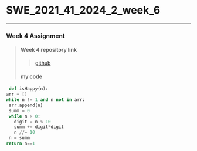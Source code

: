 # SWE_2021_41_2024_2_week_6 
---
### Week 4 Assignment 
> #### Week 4 repository link
>> [github](https://github.com/imchan685/SWE_2021_41_2024_2_week_4)
> #### my code
>>
   ```python
    def isHappy(n):
  arr = []
  while n != 1 and n not in arr:
    arr.append(n)
    summ = 0
    while n > 0:
      digit = n % 10
      summ += digit*digit
      n //= 10
    n = summ
  return n==1
  ```
  
